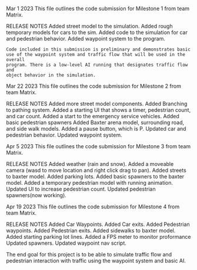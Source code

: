 Mar 1 2023
This file outlines the code submission for Milestone 1 from team Matrix.

RELEASE NOTES
	Added street model to the simulation.
	Added rough temporary models for cars to the sim.
	Added code to the simulation for car and pedestrian behavior.
	Added waypoint system to the program.

	Code included in this submission is preliminary and demonstrates basic
	use of the waypoint system and traffic flow that will be used in the overall
	program. There is a low-level AI running that designates traffic flow and
	object behavior in the simulation.


Mar 22 2023
This file outlines the code submission for Milestone 2 from team Matrix.

RELEASE NOTES
	Added more street model components.
	Added Branching to pathing system.
	Added a starting UI that shows a timer, pedestrian count, and car count.
	Added a start to the emergency service vehicles.
	Added basic pedestrian spawners
	Added Baxter arena model, surrounding road, and side walk models.
	Added a pause button, which is P.
	Updated car and pedestrian behavior.
	Updated waypoint system.

Apr 5 2023
This file outlines the code submission for Milestone 3 from team Matrix.

RELEASE NOTES
	Added weather (rain and snow).
	Added a moveable camera (wasd to move location and right click drag to pan).
	Added streets to baxter model.
	Added parking lots.
	Added basic spawners to the baxter model.
	Added a temporary pedestrian model with running animation.
	Updated UI to increase pedestrian count.
	Updated pedestrian spawners(now working).

Apr 19 2023
This file outlines the code submission for Milestone 4 from team Matrix.

RELEASE NOTES
	Added Car Waypoints.
	Added Car exits.
	Added Pedestrian waypoints.
	Added Pedestrian exits.
	Added sidewalks to baxter model.
	Added starting parking lot lines.
	Added a FPS meter to monitor proformance
	Updated spawners.
	Updated waypoint nav script.


The end goal for this project is to be able to simulate traffic flow and
pedestrian interaction with traffic using the waypoint system and basic
AI.


